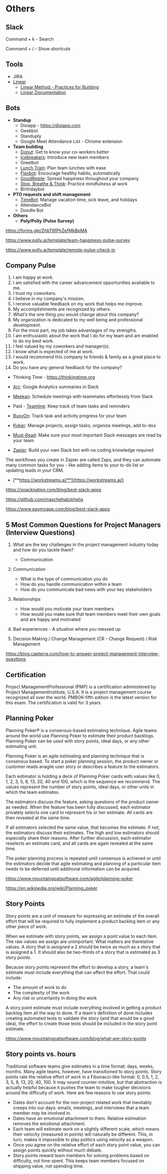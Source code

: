 # Others

## Slack

Command + k - Search

Command + / - Show shortcuts

## Tools

- JIRA
- [Linear](https://linear.app/)
  - [Linear Method - Practices for Building](https://linear.app/method)
  - [Linear Documentation](https://linear.app/docs)

## Bots

- **Standup**
  - Dixiapp - <https://dixiapp.com>
  - Geekbot
  - Standuply
  - Google Meet Attendance List - Chrome extension
- **Team building**
  - [Donut](https://zapier.com/blog/best-free-slack-apps/#donut): Get to know your co-workers better
  - [Icebreakers](https://zapier.com/blog/best-free-slack-apps/#icebreakers): Introduce new team members
  - Greetbot
  - [Lunch Train](https://zapier.com/blog/best-free-slack-apps/#lunchtrain): Plan team lunches with ease
  - [Flexbot](https://zapier.com/blog/best-free-slack-apps/#flexbot): Encourage healthy habits, automatically
  - [GoodRipple](https://zapier.com/blog/best-free-slack-apps/#goodripple): Spread happiness throughout your company
  - [Stop, Breathe & Think](https://zapier.com/blog/best-free-slack-apps/#stopbreathethink): Practice mindfulness at work
  - Birthdaybot
- **PTO requests and shift management**
  - [TimeBot](https://zapier.com/blog/best-free-slack-apps/#timebot): Manage vacation time, sick leave, and holidays
  - AttendanceBot
  - Doodle Bot
- **Others**
  - **Poly/Polly (Pulse Survey)**

<https://forms.gle/ZhbT6fPhZefMkBpMA>

<https://www.polly.ai/template/team-happiness-pulse-survey>

<https://www.polly.ai/template/remote-pulse-check-in>

## Company Pulse

1. I am happy at work.
2. I am satisfied with the career advancement opportunities available to me.
3. I trust my coworkers.
4. I believe in my company's mission.
5. I receive valuable feedback on my work that helps me improve.
6. My accomplishments are recognized by others.
7. What's the one thing you would change about this company?
8. My organization is dedicated to my well being and professional development.
9. For the most part, my job takes advantages of my strengths.
10. I am enthusiastic about the work that I do for my team and am enabled to do my best work.
11. I feel valued by my coworkers and manager(s).
12. I know what is expected of me at work.
13. I would recommend this company to friends & family as a great place to work.
14. Do you have any general feedback for the company?

- Thinking Time - <https://thinkingtime.org>

- [Arc](https://zapier.com/blog/best-free-slack-apps/#arc): Google Analytics summaries in Slack
- [Meekan](https://zapier.com/blog/best-free-slack-apps/#meekan): Schedule meetings with teammates effortlessly from Slack
- Paid - [Teamline](https://zapier.com/blog/best-free-slack-apps/#teamline): Keep track of team tasks and reminders
- [BusyOn](https://zapier.com/blog/best-free-slack-apps/#busyon): Track task and activity progress for your team
- [Kyber](https://zapier.com/blog/best-free-slack-apps/#kyber): Manage projects, assign tasks, organize meetings, add to-dos
- [Must-Read](https://zapier.com/blog/best-free-slack-apps/#mustread): Make sure your most important Slack messages are read by your team
- [Zapier](https://zapier.com/blog/best-free-slack-apps/#zapier): Build your own Slack bot with no coding knowledge required

The workflows you create in Zapier are called Zaps, and they can automate many common tasks for you - like adding items to your to-do list or updating leads in your CRM.

- [**https://workstreams.ai/**](https://workstreams.ai/)

<https://snacknation.com/blog/best-slack-apps>

<https://github.com/maxchehab/phelia>

<https://www.paymoapp.com/blog/best-slack-apps>

## 5 Most Common Questions for Project Managers (Interview Questions)

1. What are the key challenges in the project management industry today and how do you tackle them?
    - Communication

2. Communication
    - What is the type of communication you do
    - How do you handle communication within a team
    - How do you communicate bad news with your key stakeholders

3. Relationships
    - How would you motivate your team members
    - How would you make sure that team members meet their own goals and are happy and motivated

4. Bad experiences - A situation where you messed up

5. Decision Making / Change Management (CR - Change Request) / Risk Management

<https://blog.capterra.com/how-to-answer-project-management-interview-questions>

## Certification

Project ManagementProfessional (PMP) is a certification administered by Project ManagementInstitute, U.S.A. It is a project management course recognized all over the world. PMBOK-fifth edition is the latest version for this exam. The certification is valid for 3 years

## Planning Poker

Planning Poker® is a consensus-based estimating technique. Agile teams around the world use Planning Poker to estimate their product backlogs. Planning Poker can be used with story points, ideal days, or any other estimating unit.

Planning Poker is an agile estimating and planning technique that is consensus based. To start a poker planning session, the product owner or customer reads anagile user story or describes a feature to the estimators.

Each estimator is holding a deck of Planning Poker cards with values like 0, 1, 2, 3, 5, 8, 13, 20, 40 and 100, which is the sequence we recommend. The values represent the number of story points, ideal days, or other units in which the team estimates.

The estimators discuss the feature, asking questions of the product owner as needed. When the feature has been fully discussed, each estimator privately selects one card to represent his or her estimate. All cards are then revealed at the same time.

If all estimators selected the same value, that becomes the estimate. If not, the estimators discuss their estimates. The high and low estimators should especially share their reasons. After further discussion, each estimator reselects an estimate card, and all cards are again revealed at the same time.

The poker planning process is repeated until consensus is achieved or until the estimators decide that agile estimating and planning of a particular item needs to be deferred until additional information can be acquired.

<https://www.mountaingoatsoftware.com/agile/planning-poker>

<https://en.wikipedia.org/wiki/Planning_poker>

## Story Points

Story points are a unit of measure for expressing an estimate of the overall effort that will be required to fully implement a product backlog item or any other piece of work.

When we estimate with story points, we assign a point value to each item. The raw values we assign are unimportant. What matters are therelative values. A story that is assigned a 2 should be twice as much as a story that is assigned a 1. It should also be two-thirds of a story that is estimated as 3 story points.

Because story points represent the effort to develop a story, a team's estimate must include everything that can affect the effort. That could include:

- The amount of work to do
- The complexity of the work
- Any risk or uncertainty in doing the work

A story point estimate must include everything involved in getting a product backlog item all the way to done. If a team's definition of done includes creating automated tests to validate the story (and that would be a good idea), the effort to create those tests should be included in the story point estimate.

<https://www.mountaingoatsoftware.com/blog/what-are-story-points>

## Story points vs. hours

Traditional software teams give estimates in a time format: days, weeks, months. Many agile teams, however, have transitioned to story points. Story points rate the relative effort of work in a Fibonacci-like format: 0, 0.5, 1, 2, 3, 5, 8, 13, 20, 40, 100. It may sound counter-intuitive, but that abstraction is actually helpful because it pushes the team to make tougher decisions around the difficulty of work. Here are few reasons to use story points:

- Dates don't account for the non-project related work that inevitably creeps into our days: emails, meetings, and interviews that a team member may be involved in.
- Dates have an emotional attachment to them. Relative estimation removes the emotional attachment.
- Each team will estimate work on a slightly different scale, which means their velocity (measured in points) will naturally be different. This, in turn, makes it impossible to play politics using velocity as a weapon.
- Once you agree on the relative effort of each story point value, you can assign points quickly without much debate.
- Story points reward team members for solving problems based on difficulty, not time spent. This keeps team members focused on shipping value, not spending time.
